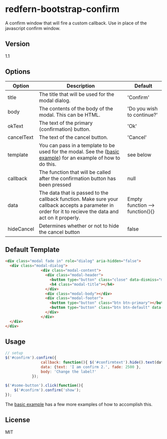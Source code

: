 redfern-bootstrap-confirm
=========

A confirm window that will fire a custom callback. Use in place of the javascript confirm window.


Version
----

1.1

Options
-------------

| Option     	| Description                                                                                                                                               	| Default                    	|
|------------	|-----------------------------------------------------------------------------------------------------------------------------------------------------------	|----------------------------	|
| title      	| The title that will be used for the modal dialog.                                                                                                         	| 'Confirm'                  	|
| body       	| The contents of the body of the modal. This can be HTML.                                                                                                  	| 'Do you wish to continue?' 	|
| okText     	| The text of the primary (confirmation) button.                                                                                                            	| 'Ok'                       	|
| cancelText 	| The text of the cancel button.                                                                                                                            	| 'Cancel'                   	|
| template   	| You can pass in a template to be used for the modal. See the  ([basic example](https://github.com/mcdrummerman/redfern-bootstrap-confirm/tree/master/basic%20example)) for an example of how to do this.                                              	| see below                  	|
| callback   	| The function that will be called after the confirmation button has been pressed                                                                           	| null                       	|
| data       	| The data that is passed to the callback function. Make sure your callback accepts a parameter in order for it to recieve the data and act on it properly. 	|     Empty function --> function(){}                     |
| hideCancel	| Determines whether or not to hide the cancel button 	| false	|        |            	|   	|              	|


Default Template
----------------

```html
<div class="modal fade in" role="dialog" aria-hidden="false">
  <div class="modal-dialog">
                <div class="modal-content">
                  <div class="modal-header">
                	<button type="button" class="close" data-dismiss="modal">×</button>
                	<h4 class="modal-title"></h4>
                  </div>
                  <div class="modal-body"></div>
                  <div class="modal-footer">
                	<button type="button" class="btn btn-primary"></button>
                	<button type="button" class="btn btn-default" data-dismiss="modal"></button>
                  </div>
                </div>
  </div>
</div>
```


Usage
--------------

```javascript
// setup
$('#confirm').confirm({
                callback: function(){ $('#confirmtext').hide().text(data.text).fadeIn(data.fade); },
                data: {text: 'I am confirm 2.', fade: 2500 },
                body: 'Change the label?'
            });
            
$('#some-button').click(function(){
    $('#confirm').confirm('show');            
});         
```

The [basic example](https://github.com/mcdrummerman/redfern-bootstrap-confirm/tree/master/basic%20example) has a few more examples of how to accomplish this.

License
----

MIT
